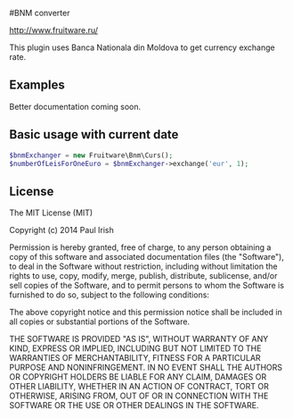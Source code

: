 #BNM converter

<http://www.fruitware.ru/>

This plugin uses Banca Nationala din Moldova to get currency exchange rate.

## Examples

Better documentation coming soon.

## Basic usage with current date

```php
$bnmExchanger = new Fruitware\Bnm\Curs();
$numberOfLeisForOneEuro = $bnmExchanger->exchange('eur', 1);
```

## License

The MIT License (MIT)

Copyright (c) 2014 Paul Irish

Permission is hereby granted, free of charge, to any person obtaining a copy
of this software and associated documentation files (the "Software"), to deal
in the Software without restriction, including without limitation the rights
to use, copy, modify, merge, publish, distribute, sublicense, and/or sell
copies of the Software, and to permit persons to whom the Software is
furnished to do so, subject to the following conditions:

The above copyright notice and this permission notice shall be included in
all copies or substantial portions of the Software.

THE SOFTWARE IS PROVIDED "AS IS", WITHOUT WARRANTY OF ANY KIND, EXPRESS OR
IMPLIED, INCLUDING BUT NOT LIMITED TO THE WARRANTIES OF MERCHANTABILITY,
FITNESS FOR A PARTICULAR PURPOSE AND NONINFRINGEMENT. IN NO EVENT SHALL THE
AUTHORS OR COPYRIGHT HOLDERS BE LIABLE FOR ANY CLAIM, DAMAGES OR OTHER
LIABILITY, WHETHER IN AN ACTION OF CONTRACT, TORT OR OTHERWISE, ARISING FROM,
OUT OF OR IN CONNECTION WITH THE SOFTWARE OR THE USE OR OTHER DEALINGS IN
THE SOFTWARE.